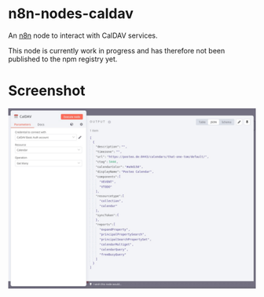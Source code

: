 # n8n-nodes-caldav

An [n8n](https://github.com/n8n-io/n8n) node to interact with CalDAV services.

This node is currently work in progress and has therefore not been published to the npm registry yet.

# Screenshot

![Screenshot](./img/screenshot.jpg)